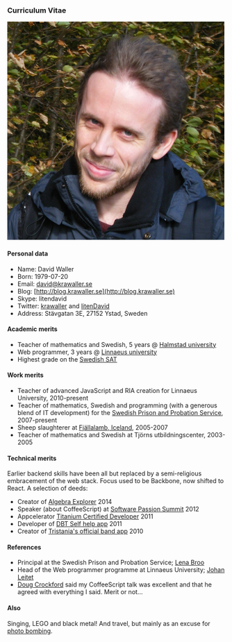 ### Curriculum Vitae

![Me!](me.jpg)

#### Personal data

*    Name: David Waller
*    Born: 1979-07-20
*    Email: [david@krawaller.se](mailto:david@krawaller.se)
*    Blog: [http://blog.krawaller.se](http://blog.krawaller.se)
*    Skype: litendavid
*    Twitter: [krawaller](https://twitter.com/krawaller) and [litenDavid](https://twitter.com/litendavid)
*    Address: Stävgatan 3E, 27152 Ystad, Sweden


#### Academic merits

*    Teacher of mathematics and Swedish, 5 years @ [Halmstad university](http://www.hh.se)
*    Web programmer, 3 years @ [Linnaeus university](http://lnu.se)
*    Highest grade on the [Swedish SAT](http://en.wikipedia.org/wiki/Swedish_Scholastic_Aptitude_Test)


#### Work merits

*    Teacher of advanced JavaScript and RIA creation for Linnaeus University, 2010-present
*    Teacher of mathematics, Swedish and programming (with a generous blend of IT development) for the [Swedish Prison and Probation Service](http://www.kriminalvarden.se/swedish-prison-and-probation-service), 2007-present
*    Sheep slaughterer at [Fjällalamb, Iceland](http://fjallalamb.is/), 2005-2007
*    Teacher of mathematics and Swedish at Tjörns utbildningscenter, 2003-2005

#### Technical merits

Earlier backend skills have been all but replaced by a semi-religious embracement of the web stack. Focus used to be Backbone, now shifted to React. A selection of deeds:

*    Creator of [Algebra Explorer](http://www.algebraexplorer.com) 2014
*    Speaker (about CoffeeScript) at [Software Passion Summit](https://twitter.com/apnylle/status/182149430269575168) 2012
*    Appcelerator [Titanium Certified Developer](https://training.appcelerator.com/assets/datasheet/tcd-certification-objectives.pdf) 2011
*    Developer of [DBT Self help app](https://itunes.apple.com/se/app/dbt-self-help/id458300012?mt=8) 2011
*    Creator of [Tristania's official band app](https://itunes.apple.com/se/app/tristania/id396749076?mt=8) 2010

#### References

*    Principal at the Swedish Prison and Probation Service; [Lena Broo](mailto:lena.broo@kriminalvarden.se)
*    Head of the Web programmer programme at Linnaeus University; [Johan Leitet](https://www.linkedin.com/in/leitet)
*    [Doug Crockford](http://crockford.com) said my CoffeeScript talk was excellent and that he agreed with everything I said. Merit or not...

#### Also

Singing, LEGO and black metal! And travel, but mainly as an excuse for [photo bombing](bomb.JPG).